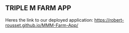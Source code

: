 ## TRIPLE M FARM APP

Heres the link to our deployed application: https://robert-rousset.github.io/MMM-Farm-App/